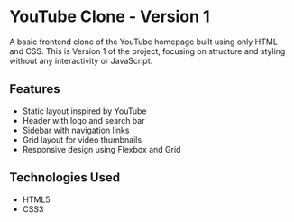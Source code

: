 # YouTube Clone - Version 1

A basic frontend clone of the YouTube homepage built using only HTML and CSS. This is Version 1 of the project, focusing on structure and styling without any interactivity or JavaScript.

## Features

- Static layout inspired by YouTube
- Header with logo and search bar
- Sidebar with navigation links
- Grid layout for video thumbnails
- Responsive design using Flexbox and Grid

## Technologies Used

- HTML5
- CSS3
